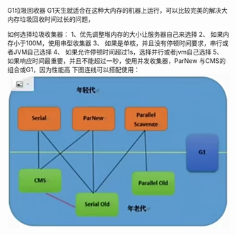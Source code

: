 G1垃圾回收器
G1天生就适合在这种大内存的机器上运行，可以比较完美的解决大内存垃圾回收时间过长的问题，

如何选择垃圾收集器：
1、优先调整堆内存的大小让服务器自己来选择
2、 如果内存小于100M，使用串型收集器
3、 如果是单核，并且没有停顿时间要求，串行或者JVM自己选择
4、 如果允许停顿时间超过1s，选择并行或者jvm自己选择
5、 如果响应时间最重要，并且不能超过一秒，使用并发收集器，ParNew  与CMS的组合或G1，因为性能高
下图连线可以搭配使用：
![img_16.png](image/img_16.png)
